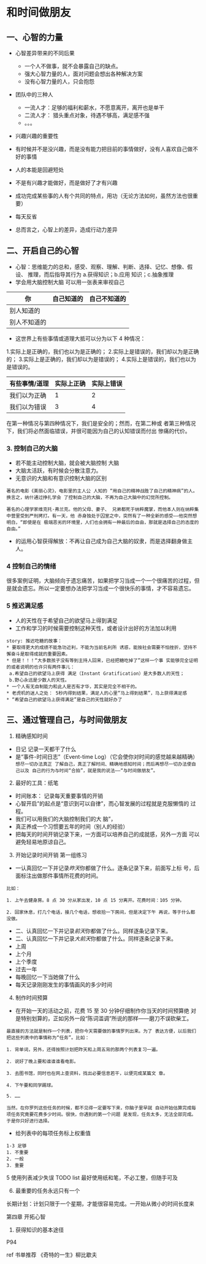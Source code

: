 # 和时间做朋友

## 一、心智的力量
  * 心智差异带来的不同后果
    * 一个人不做事，就不会暴露自己的缺点。
    * 强大心智力量的人，面对问题会想出各种解决方案
    * 没有心智力量的人，只会抱怨
    
  * 团队中的三种人
    * 一流人才：足够的福利和薪水，不愿意离开，离开也是单干
    * 二流人才： 猎头重点对象，待遇不够高，满足感不强
    * 。。。
   
  * 兴趣兴趣的重要性
   * 有时候并不是没兴趣，而是没有能力把目前的事情做好，没有人喜欢自己做不好的事情
   * 人的本能是回避短处
   * 不是有兴趣才能做好，而是做好了才有兴趣
   * 成功完成某些事的人有个共同的特点，用功（无论方法如何，虽然方法也很重要）
   * 每天反省
   * 总而言之，心智上的差异，造成行动力差异
   
   
## 二、开启自己的心智
* 心智：思维能力的总和，感受、观察、理解、判断、选择、记忆、想像、假设、 推理，而后指导其行为
 a.获得知识；b.应用 知识；c.抽象推理
* 学会用大脑控制大脑
可以用一张表来审视自己

 你           |自己知道的    | 自己不知道的   |
-------------|-------------|-------------|
别人知道的 | | |
别人不知道的| | |

* 这世界上有些事情或道理大抵可以分为以下 4 种情况：

1.实际上是正确的，我们也以为是正确的；
2.实际上是错误的，我们却以为是正确的；
3.实际上是正确的，我们却以为是错误的；
4.实际上是错误的，我们也以为是错误的。

有些事情/道理 | 实际上正确 | 实际上错误|
-------------|-------------|-------------|
我们以为正确 | 1| 2 |
我们以为错误| 3| 4|


在第一种情况与第四种情况下，我们是安全的；然而，在第二种或 者第三种情况下，我们将必然面临错误，并很可能因为自己的认知错误而付出 惨痛的代价。

### 3. 控制自己的大脑
* 若不能主动控制大脑，就会被大脑控制
大脑
* 大脑太活跃，有时候会分散注意力。 
* 无意识的大脑和有意识控制大脑的区别
```
著名的电影《美丽心灵》，电影里的主人公 人知的 “用自己的精神战胜了自己的精神病”的人。换言之，纳什通过挣扎学会 了控制自己的大脑，不再为自己大脑中的幻觉所控制。

著名的心理学家维克托·弗兰克。他的父母、妻子、 兄弟都死于纳粹魔掌，而他本人则在纳粹集中营里受到严刑拷打。有一天，他 赤身独处于囚室之中，突然有了一种全新的感受——他突然想明白，“即使是在 极端恶劣的环境里，人们也会拥有一种最后的自由，那就是选择自己的态度的 自由。”
```
* 的运用心智获得解放：不再让自己成为自己大脑的奴隶，而是选择翻身做主人。

### 4 控制自己的情绪
很多案例证明，大脑倾向于遗忘痛苦，如果把学习当成一个一个很痛苦的过程，但是就会遗忘。所以一定要想办法把学习当成一个很快乐的事情，才不容易遗忘。

### 5 推迟满足感
* 人的天性在于希望自己的欲望马上得到满足
* 工作和学习的时候需要控制这种天性，或者设计出好的方法加以利用

```
story: 推迟吃糖的故事：
* 要取得更大的成绩不能急功近利，不能为当前名利所 诱惑，能按社会需要不怕挫折，坚持不懈奋斗是取得成就的重要因素。
* 但是！！！“大多数孩子没有等到主持人回来，已经把糖吃掉了”这样一个事 实能够完全证明的或者说明的也许只有两件事儿：
 a.希望自己的欲望马上获得 满足（Instant Gratification）是大多数人的天性；
 b.野心永远是少数人的天性。
* 一个人有无自制能力和此人是否有才华，其实是完全不相干的。
* 老虎机的迷人之处： 5秒内得到结果，满足人的心里“马上得到结果”，马上获得满足感
* “希望自己的欲望马上获得满足”是自己的天性就好办了
```

## 三、通过管理自己，与时间做朋友
1. 精确感知时间
* 日记 记录一天都干了什么
 * 是“事件-时间日志”（Event-time Log）（它会使你对时间的感觉越来越精确）
 ```想尽一切办法真正 了解自己，真正了解时间、精确地感知时间；而后再想尽一切办法使自己以及 自己的行为与时间“合拍”，就是我的说法——“与时间做朋友”。```
 
2. 最好的工具：纸笔
* 时间账本： 记录每天重要事情的开销
* 心智开启”的起点是“意识到可以自律”，而心智发展的过程就是克服懒惰的 过程。
* 我们可以用我们的大脑控制我们的大 脑”，
* 真正养成一个习惯要五年的时间（别人的经验）
* 把每天的时间开销记录下来，一方面可以培养自己的成就感，另外一方面 可以避免轻易地原谅自己。

3. 开始记录时间开销
第一组练习
* 一认真回忆一下并记录*昨天*你都做了什么。逐条记录下来，前面写上标 号，后面标注出做那件事情所花费的时间。
```
比如：

1. 上午去健身房。8 点 30 分从家出发，10 点 15 分离开。花费时间：105 分钟。

2. 回家休息，打几个电话，接几个电话，想收拾一下房间，但是决定下午 再说，等于什么都没做。
```

* 二、认真回忆一下并记录*前天*你都做了什么。同样逐条记录下来。
* 二、认真回忆一下并记录*大前天*你都做了什么。同样逐条记录下来。
 * 上周
 * 上个月
 * 上个季度
 * 过去一年
* 每晚回忆一下当她做了什么
* 每天记录刚刚发生的事情画风的多少时间

4. 制作时间预算
* 在开始一天的活动之前，花费 15 至 30 分钟仔细制作你当天的时间预算绝 对是特别划算的，正如另外一段“陈词滥调”所说的那样——磨刀不误砍柴工。
```
最直接的方法就是制作一个列表，把你今天需要做的事情罗列出来。为了 表达方便，以后我们把这些列表中的事情称为“任务”。比如：

1. 背单词，另外，还得按照计划把昨天和上周五背的那两个列表复习一遍。

2. 说好了晚上要和谁谁谁看电影。

3. 去图书馆，同时也在网上查资料，找出必要信息若干，以便完成某篇文 章。

4. 下午要和同学踢球。

5. ……

当然，在你罗列这些任务的时候，都不见得一定要写下来，你脑子里早就 自动开始估算完成每项任务究竟要花费多少时间。很快，你遇到的第一个问题 是发现，任务太多，无法全部完成。于是你只好进行选择。
```
* 给列表中的每项任务标上权重值
```
1-3 足够
1. 不重要
2. 一般
3. 重要
```

5 使用列表减少失误
TODO list
最好使用纸和笔，不必工整，但随手可及

6. 最重要的任务永远只有一个

长期计划：计划只限于一个星期，才能很容易完成。一开始从微小的时间长度来


第四章 开拓心智
1. 获得知识的基本途径

P94

ref 书单推荐
《奇特的一生》柳比歇夫

